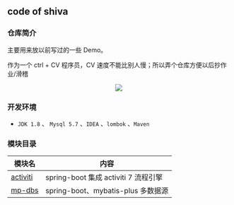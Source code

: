 ## code of shiva

### 仓库简介

主要用来放以前写过的一些 Demo。

作为一个 ctrl + CV 程序员，CV 速度不能比别人慢；所以弄个仓库方便以后抄作业/滑稽

<p align="center">
<img src="http://shiva.oss-cn-hangzhou.aliyuncs.com/emo/unc/012C53FF8A00764006B0E19AA03D853B.png"/>
</p>


### 开发环境

- `JDK 1.8` 、 `Mysql 5.7` 、`IDEA`  、`lombok` 、`Maven`


### 模块目录


| 模块名                 | 内容                                 |
| ---------------------- | ------------------------------------ |
| [activiti](./activiti) | spring-boot 集成 activiti 7 流程引擎 |
| [mp-dbs](./mp-dbs) | spring-boot、mybatis-plus 多数据源   |
